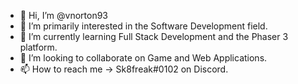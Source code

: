 - 👋 Hi, I’m @vnorton93
- 👀 I’m primarily interested in the Software Development field.  
- 🌱 I’m currently learning Full Stack Development and the Phaser 3 platform.
- 💞️ I’m looking to collaborate on Game and Web Applications.
- 📫 How to reach me -> Sk8freak#0102 on Discord.

<!---
vnorton93/vnorton93 is a ✨ special ✨ repository because its `README.md` (this file) appears on your GitHub profile.
You can click the Preview link to take a look at your changes.
--->
